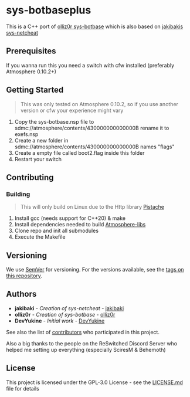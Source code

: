 # sys-botbaseplus

This is a C++ port of [olliz0r sys-botbase](https://github.com/olliz0r/sys-botbase) which is also based on [jakibakis sys-netcheat](https://github.com/jakibaki/sys-netcheat)

## Prerequisites

If you wanna run this you need a switch with cfw installed (preferably Atmosphere 0.10.2+)

## Getting Started

> This was only tested on Atmosphere 0.10.2, so if you use another version or cfw your experience might vary

1. Copy the sys-botbase.nsp file to sdmc://atmosphere/contents/430000000000000B rename it to exefs.nsp
2. Create a new folder in sdmc://atmosphere/contents/430000000000000B names "flags"
3. Create a empty file called boot2.flag inside this folder
4. Restart your switch

## Contributing

### Building

> This will only build on Linux due to the Http library [Pistache](http://pistache.io/)

1. Install gcc (needs support for C++20) & make
2. Install dependencies needed to build [Atmosphere-libs](https://github.com/Atmosphere-NX/Atmosphere/blob/master/docs/building.md)
3. Clone repo and init all submodules
4. Execute the Makefile

## Versioning

We use [SemVer](http://semver.org/) for versioning. For the versions available, see the [tags on this repository](https://github.com/DevYukine/sys-botbaseplus/tags). 

## Authors

* **jakibaki** - *Creation of sys-netcheat* - [jakibaki](https://github.com/jakibaki)
* **olliz0r** - *Creation of sys-botbase* - [olliz0r](https://github.com/olliz0r/sys-botbase)
* **DevYukine** - *Initial work* - [DevYukine](https://github.com/DevYukine)

See also the list of [contributors](https://github.com/DevYukine/sys-botbaseplus/contributors) who participated in this project.

Also a big thanks to the people on the ReSwitched Discord Server who helped me setting up everything (especially SciresM & Behemoth)

## License

This project is licensed under the GPL-3.0 License - see the [LICENSE.md](LICENSE.md) file for details